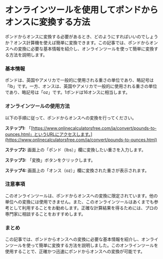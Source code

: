 オンラインツールを使用してポンドからオンスに変換する方法
============================

ポンドからオンスに変換する必要があるとき、どのようにすればいいのでしょうか？オンス計算機を使えば簡単に変換できます。この記事では、ポンドからオンスへの変換に必要な基本情報を紹介し、オンラインツールを使って簡単に変換する方法を説明します。

### 基本情報

ポンドは、英国やアメリカで一般的に使用される重さの単位であり、略記号は「lb」です。一方、オンスは、英国やアメリカで一般的に使用される重さの単位であり、略記号は「oz」です。1ポンドは16オンスに相当します。

### オンラインツールの使用方法

以下の手順に従って、ポンドからオンスへの変換を行ってください。

**ステップ1:** 「[https://www.onlinecalculatorsfree.com/ja/convert/pounds-to-ounces.html」というURLにアクセスします。](https://www.onlinecalculatorsfree.com/ja/convert/pounds-to-ounces.html)

**ステップ2:** 画面上の「ポンド（lbs）」欄に変換したい重さを入力します。

**ステップ3:** 「変換」ボタンをクリックします。

**ステップ4:** 画面上の「オンス（oz）」欄に変換された重さが表示されます。

### 注意事項

このオンラインツールは、ポンドからオンスへの変換に限定されています。他の単位への変換には使用できません。また、このオンラインツールはあくまでも参考として利用することをお勧めします。正確な計算結果を得るためには、プロの専門家に相談することをおすすめします。

### まとめ

この記事では、ポンドからオンスへの変換に必要な基本情報を紹介し、オンラインツールを使って簡単に変換する方法を説明しました。このオンラインツールを使用することで、正確かつ迅速にポンドからオンスへの変換が可能です。